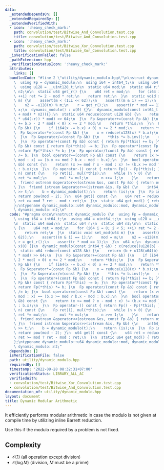 ```yaml
---
data:
  _extendedDependsOn: []
  _extendedRequiredBy: []
  _extendedVerifiedWith:
  - icon: ':heavy_check_mark:'
    path: convolution/test/Bitwise_And_Convolution.test.cpp
    title: convolution/test/Bitwise_And_Convolution.test.cpp
  - icon: ':heavy_check_mark:'
    path: convolution/test/Bitwise_Xor_Convolution.test.cpp
    title: convolution/test/Bitwise_Xor_Convolution.test.cpp
  _isVerificationFailed: false
  _pathExtension: hpp
  _verificationStatusIcon: ':heavy_check_mark:'
  attributes:
    links: []
  bundledCode: "#line 2 \"utility/dynamic_modulo.hpp\"\n\nstruct dynamic_modulo {\n\
    \  using Fp = dynamic_modulo;\n  using i64 = int64_t;\n  using u64 = uint64_t;\n\
    \  using u128 = __uint128_t;\n\n  static u64 mod;\n  static u64 r;\n  static u64\
    \ n2;\n\n  static u64 get_r() {\n    u64 ret = mod;\n    for (i64 i = 0; i < 5;\
    \ ++i) ret *= 2 - mod * ret;\n    return ret;\n  }\n  static void set_mod(u64\
    \ m) {\n    assert(m < (1LL << 62));\n    assert((m & 1) == 1);\n    mod = m;\n\
    \    n2 = -u128(m) % m;\n    r = get_r();\n    assert(r * mod == 1);\n  }\n  u64\
    \ x;\n  dynamic_modulo() : x(0) {}\n  dynamic_modulo(const int64_t &b) : x(reduce((u128(b)\
    \ + mod) * n2)){};\n  static u64 reduce(const u128 &b) {\n    return (b + u128(u64(b)\
    \ * u64(-r)) * mod) >> 64;\n  }\n  Fp &operator+=(const Fp &b) {\n    if (i64(x\
    \ += b.x - 2 * mod) < 0) x += 2 * mod;\n    return *this;\n  }\n  Fp &operator-=(const\
    \ Fp &b) {\n    if (i64(x -= b.x) < 0) x += 2 * mod;\n    return *this;\n  }\n\
    \  Fp &operator*=(const Fp &b) {\n    x = reduce(u128(x) * b.x);\n    return *this;\n\
    \  }\n  Fp &operator/=(const Fp &b) {\n    *this *= b.inv();\n    return *this;\n\
    \  }\n  Fp operator+(const Fp &b) const { return Fp(*this) += b; }\n  Fp operator-(const\
    \ Fp &b) const { return Fp(*this) -= b; }\n  Fp operator*(const Fp &b) const {\
    \ return Fp(*this) *= b; }\n  Fp operator/(const Fp &b) const { return Fp(*this)\
    \ /= b; }\n  bool operator==(const Fp &b) const {\n    return (x >= mod ? x -\
    \ mod : x) == (b.x >= mod ? b.x - mod : b.x);\n  }\n  bool operator!=(const Fp\
    \ &b) const {\n    return (x >= mod ? x - mod : x) != (b.x >= mod ? b.x - mod\
    \ : b.x);\n  }\n  Fp operator-() const { return Fp() - Fp(*this); }\n  Fp pow(u128\
    \ n) const {\n    Fp ret(1), mul(*this);\n    while (n > 0) {\n      if (n & 1)\
    \ ret *= mul;\n      mul *= mul;\n      n >>= 1;\n    }\n    return ret;\n  }\n\
    \  friend ostream &operator<<(ostream &os, const Fp &b) { return os << b.get();\
    \ }\n  friend istream &operator>>(istream &is, Fp &b) {\n    int64_t t;\n    is\
    \ >> t;\n    b = dynamic_modulo(t);\n    return (is);\n  }\n  Fp inv() const {\
    \ return pow(mod - 2); }\n  u64 get() const {\n    u64 ret = reduce(x);\n    return\
    \ ret >= mod ? ret - mod : ret;\n  }\n  static u64 get_mod() { return mod; }\n\
    };\ntypename dynamic_modulo::u64 dynamic_modulo::mod, dynamic_modulo::r,\n   \
    \ dynamic_modulo::n2;\n"
  code: "#pragma once\n\nstruct dynamic_modulo {\n  using Fp = dynamic_modulo;\n \
    \ using i64 = int64_t;\n  using u64 = uint64_t;\n  using u128 = __uint128_t;\n\
    \n  static u64 mod;\n  static u64 r;\n  static u64 n2;\n\n  static u64 get_r()\
    \ {\n    u64 ret = mod;\n    for (i64 i = 0; i < 5; ++i) ret *= 2 - mod * ret;\n\
    \    return ret;\n  }\n  static void set_mod(u64 m) {\n    assert(m < (1LL <<\
    \ 62));\n    assert((m & 1) == 1);\n    mod = m;\n    n2 = -u128(m) % m;\n   \
    \ r = get_r();\n    assert(r * mod == 1);\n  }\n  u64 x;\n  dynamic_modulo() :\
    \ x(0) {}\n  dynamic_modulo(const int64_t &b) : x(reduce((u128(b) + mod) * n2)){};\n\
    \  static u64 reduce(const u128 &b) {\n    return (b + u128(u64(b) * u64(-r))\
    \ * mod) >> 64;\n  }\n  Fp &operator+=(const Fp &b) {\n    if (i64(x += b.x -\
    \ 2 * mod) < 0) x += 2 * mod;\n    return *this;\n  }\n  Fp &operator-=(const\
    \ Fp &b) {\n    if (i64(x -= b.x) < 0) x += 2 * mod;\n    return *this;\n  }\n\
    \  Fp &operator*=(const Fp &b) {\n    x = reduce(u128(x) * b.x);\n    return *this;\n\
    \  }\n  Fp &operator/=(const Fp &b) {\n    *this *= b.inv();\n    return *this;\n\
    \  }\n  Fp operator+(const Fp &b) const { return Fp(*this) += b; }\n  Fp operator-(const\
    \ Fp &b) const { return Fp(*this) -= b; }\n  Fp operator*(const Fp &b) const {\
    \ return Fp(*this) *= b; }\n  Fp operator/(const Fp &b) const { return Fp(*this)\
    \ /= b; }\n  bool operator==(const Fp &b) const {\n    return (x >= mod ? x -\
    \ mod : x) == (b.x >= mod ? b.x - mod : b.x);\n  }\n  bool operator!=(const Fp\
    \ &b) const {\n    return (x >= mod ? x - mod : x) != (b.x >= mod ? b.x - mod\
    \ : b.x);\n  }\n  Fp operator-() const { return Fp() - Fp(*this); }\n  Fp pow(u128\
    \ n) const {\n    Fp ret(1), mul(*this);\n    while (n > 0) {\n      if (n & 1)\
    \ ret *= mul;\n      mul *= mul;\n      n >>= 1;\n    }\n    return ret;\n  }\n\
    \  friend ostream &operator<<(ostream &os, const Fp &b) { return os << b.get();\
    \ }\n  friend istream &operator>>(istream &is, Fp &b) {\n    int64_t t;\n    is\
    \ >> t;\n    b = dynamic_modulo(t);\n    return (is);\n  }\n  Fp inv() const {\
    \ return pow(mod - 2); }\n  u64 get() const {\n    u64 ret = reduce(x);\n    return\
    \ ret >= mod ? ret - mod : ret;\n  }\n  static u64 get_mod() { return mod; }\n\
    };\ntypename dynamic_modulo::u64 dynamic_modulo::mod, dynamic_modulo::r,\n   \
    \ dynamic_modulo::n2;"
  dependsOn: []
  isVerificationFile: false
  path: utility/dynamic_modulo.hpp
  requiredBy: []
  timestamp: '2022-09-28 08:32:31+07:00'
  verificationStatus: LIBRARY_ALL_AC
  verifiedWith:
  - convolution/test/Bitwise_Xor_Convolution.test.cpp
  - convolution/test/Bitwise_And_Convolution.test.cpp
documentation_of: utility/dynamic_modulo.hpp
layout: document
title: Dynamic Modular Arithmetic
---
```


It efficiently performs modular arithmetic in case the modulo is not given at compile time by utilizing inline Barrett reduction.

Use this if the modulo required by a problem is not fixed.

## Complexity
- $\mathcal{O}(1)$ (all operation except division)
- $\mathcal{O}(\log M)$ (division, $M$ must be a prime)